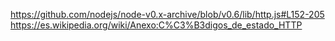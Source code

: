https://github.com/nodejs/node-v0.x-archive/blob/v0.6/lib/http.js#L152-205
https://es.wikipedia.org/wiki/Anexo:C%C3%B3digos_de_estado_HTTP
